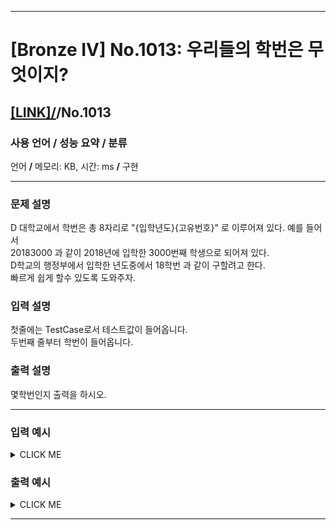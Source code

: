 <hr>

# [Bronze IV] No.1013: 우리들의 학번은 무엇이지? 

## [[LINK]/](http://ascode.org/problem.php?id=1013)/No.1013 

### 사용 언어 / 성능 요약 / 분류 

언어 **/** 메모리:  KB, 시간:  ms **/** 구현 <br>

<hr>

### 문제 설명 

D 대학교에서 학번은 총 8자리로 "{입학년도}{고유번호}" 로 이루어져 있다. 예를 들어서 <br>
20183000 과 같이 2018년에 입학한 3000번째 학생으로 되어져 있다. <br>
D학교의 행정부에서 입학한 년도중에서 18학번 과 같이 구할려고 한다. <br>
빠르게 쉽게 할수 있도록 도와주자. <br>

### 입력 설명 

첫줄에는 TestCase로서 테스트값이 들어옵니다. <br>
두번째 줄부터 학번이 들어옵니다. <br>

### 출력 설명 

몇학번인지 출력을 하시오. <br>

<hr>

### 입력 예시

<details><summary>CLICK ME</summary>
<pre>
<strong>3
20183221
20092123
20134092</strong>
</pre>
</details>

### 출력 예시

<details><summary>CLICK ME</summary>
<pre>
<strong>18
09
13</strong>
</pre>
</details>

<hr>

